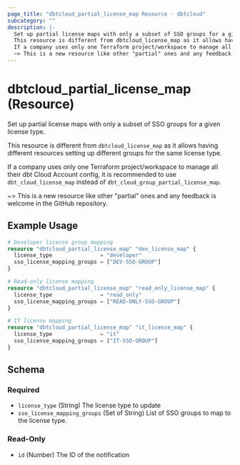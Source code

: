 ```yaml
---
page_title: "dbtcloud_partial_license_map Resource - dbtcloud"
subcategory: ""
description: |-
  Set up partial license maps with only a subset of SSO groups for a given license type.
  This resource is different from dbtcloud_license_map as it allows having different resources setting up different groups for the same license type.
  If a company uses only one Terraform project/workspace to manage all their dbt Cloud Account config, it is recommended to use dbt_cloud_license_map instead of dbt_cloud_group_partial_license_map.
  ~> This is a new resource like other "partial" ones and any feedback is welcome in the GitHub repository.
---
```


# dbtcloud_partial_license_map (Resource)


Set up partial license maps with only a subset of SSO groups for a given license type.

This resource is different from `dbtcloud_license_map` as it allows having different resources setting up different groups for the same license type.

If a company uses only one Terraform project/workspace to manage all their dbt Cloud Account config, it is recommended to use `dbt_cloud_license_map` instead of `dbt_cloud_group_partial_license_map`.

~> This is a new resource like other "partial" ones and any feedback is welcome in the GitHub repository.

## Example Usage

```terraform
# Developer license group mapping
resource "dbtcloud_partial_license_map" "dev_license_map" {
  license_type               = "developer"
  sso_license_mapping_groups = ["DEV-SSO-GROUP"]
}

# Read-only license mapping
resource "dbtcloud_partial_license_map" "read_only_license_map" {
  license_type               = "read_only"
  sso_license_mapping_groups = ["READ-ONLY-SSO-GROUP"]
}

# IT license mapping
resource "dbtcloud_partial_license_map" "it_license_map" {
  license_type               = "it"
  sso_license_mapping_groups = ["IT-SSO-GROUP"]
}
```

<!-- schema generated by tfplugindocs -->
## Schema

### Required

- `license_type` (String) The license type to update
- `sso_license_mapping_groups` (Set of String) List of SSO groups to map to the license type.

### Read-Only

- `id` (Number) The ID of the notification
